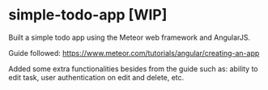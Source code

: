 # simple-todo-app [WIP]
Built a simple todo app using the Meteor web framework and AngularJS.

Guide followed: https://www.meteor.com/tutorials/angular/creating-an-app

Added some extra functionalities besides from the guide such as: ability to edit task, 
user authentication on edit and delete, etc.
